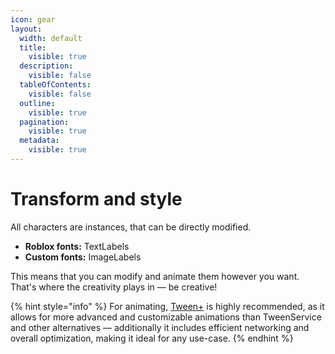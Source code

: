 ```yaml
---
icon: gear
layout:
  width: default
  title:
    visible: true
  description:
    visible: false
  tableOfContents:
    visible: false
  outline:
    visible: true
  pagination:
    visible: true
  metadata:
    visible: true
---
```


# Transform and style

All characters are instances, that can be directly modified.

* **Roblox fonts:** TextLabels
* **Custom fonts:** ImageLabels

This means that you can modify and animate them however you want.\
That's where the creativity plays in — be creative!

{% hint style="info" %}
For animating, [Tween+](https://devforum.roblox.com/t/3599638) is highly recommended, as it allows for more advanced and customizable animations than TweenService and other alternatives — additionally it includes efficient networking and overall optimization, making it ideal for any use-case.
{% endhint %}

